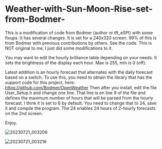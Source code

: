 # Weather-with-Sun-Moon-Rise-set-from-Bodmer-
This is a modification of code from Bodmer (author or tft_eSPI) with some fixups.  It has several changes.  It is set for a 240x320 screen.  99% of this is from Bodmer with previous contributions by others.  See the code.  This is NOT original to me.  I just did some modifications to it.  

You may want to edit the hourly brilliance table depending on your needs.  It sets the brightness of the display each hour.  Max is 255, min is 0 (off).

Latest addition is an hourly forecast that alternates with the daily forecast based on a switch.  To use this, you need to obtain the library that has the support code for this project, here: https://github.com/Bodmer/OpenWeather
Then after you install, edit the file User_Setup.h and change one line.  That line is on line 9 of the file and defines the maximum number of hours that will be parsed from the hourly forecast.  I think it is set to 6 by default.  You need to change that to 24, save it and compile the program. The 24 enables 24 hours of 2-hourly forecasts on the 2nd screen.

Enjoy.

![20230721_003206](https://github.com/MikeyMoMo/Weather-with-Sun-Moon-Rise-set-from-Bodmer-/assets/15792417/375214a6-1e8c-49d4-b50e-bd7ecaff835b)

![20230721_003216](https://github.com/MikeyMoMo/Weather-with-Sun-Moon-Rise-set-from-Bodmer-/assets/15792417/2901e67f-984e-4662-997d-3347bd6ee2e5)

